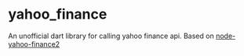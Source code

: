 # yahoo_finance

An unofficial dart library for calling yahoo finance api. Based on [node-yahoo-finance2](https://github.com/gadicc/node-yahoo-finance2)
